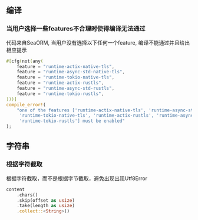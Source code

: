 
## 编译

### 当用户选择一些features不合理时使得编译无法通过
代码来自SeaORM, 当用户没有选择以下任何一个feature, 编译不能通过并且给出相应提示
```rust
#[cfg(not(any(
    feature = "runtime-actix-native-tls",
    feature = "runtime-async-std-native-tls",
    feature = "runtime-tokio-native-tls",
    feature = "runtime-actix-rustls",
    feature = "runtime-async-std-rustls",
    feature = "runtime-tokio-rustls",
)))]
compile_error!(
    "one of the features ['runtime-actix-native-tls', 'runtime-async-std-native-tls', \
     'runtime-tokio-native-tls', 'runtime-actix-rustls', 'runtime-async-std-rustls', \
     'runtime-tokio-rustls'] must be enabled"
);
```

## 字符串

### 根据字符截取

根据字符截取，而不是根据字节截取，避免出现出现Utf8Error

```rust
content
    .chars()
    .skip(offset as usize)
    .take(length as usize)
    .collect::<String>()
```
